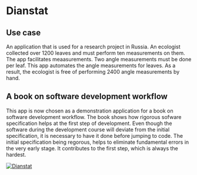 # Dianstat

## Use case
An application that is used for a research project in Russia. An ecologist collected over 1200 leaves and must perform ten measurements on them. The app facilitates meaasurements. Two angle measurements must be done per leaf. This app automates the angle measurements for leaves. As a result, the ecologist is free of performing 2400 angle measurements by hand.

## A book on software development workflow
This app is now chosen as a demonstration application for a book on software development workflow. The book shows how rigorous sofware specification helps at the first step of development. Even though the software during the development course will deviate from the initial specification, it is necessary to have it done before jumping to code. The initial specification being regorous, helps to eliminate fundamental errors in the very early stage. It contributes to the first step, which is always the hardest. 

[![Dianstat](http://img.youtube.com/vi/3cqaAM8k1YU/0.jpg)](http://www.youtube.com/watch?v=3cqaAM8k1YU)
